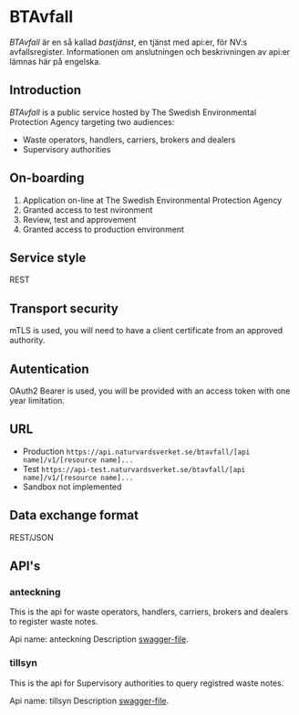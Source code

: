 # BTAvfall
<i>BTAvfall</i> är en så kallad <i>bastjänst</i>, en tjänst med api:er, för NV:s avfallsregister.
Informationen om anslutningen och beskrivningen av api:er lämnas här på engelska.

## Introduction
<i>BTAvfall</i> is a public service hosted by The Swedish Environmental Protection Agency targeting two audiences:
<ul><li>Waste operators, handlers, carriers, brokers and dealers</li>
<li>Supervisory authorities</li></ul>

## On-boarding
<ol>
  <li>Application on-line at The Swedish Environmental Protection Agency</li>
  <li>Granted access to test nvironment</li>
  <li>Review, test and approvement</li>
  <li>Granted access to production environment</li>
</ol>
                                           
## Service style
REST

## Transport security
mTLS is used, you will need to have a client certificate from an approved authority.

## Autentication
OAuth2 Bearer is used, you will be provided with an access token with one year limitation.

## URL
* Production `https://api.naturvardsverket.se/btavfall/[api name]/v1/[resource name]...`
* Test `https://api-test.naturvardsverket.se/btavfall/[api name]/v1/[resource name]...`
* Sandbox not implemented

## Data exchange format
REST/JSON

## API's
### anteckning
This is the api for waste operators, handlers, carriers, brokers and dealers
to register waste notes. 

Api name: anteckning
Description [swagger-file](anteckning-v1-swagger.json).

### tillsyn
This is the api for Supervisory authorities to query registred waste notes. 

Api name: tillsyn
Description [swagger-file]().

